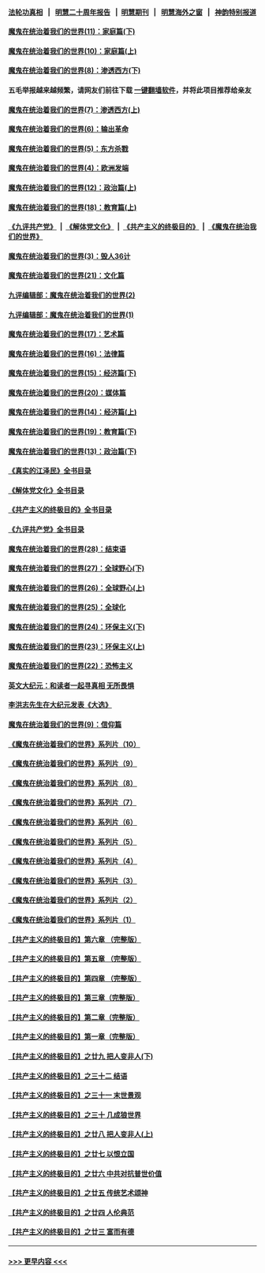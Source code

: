 #### [法轮功真相](https://github.com/gfw-breaker/truth/blob/master/README.md?t=0) &nbsp;&nbsp;|&nbsp;&nbsp; [明慧二十周年报告](https://github.com/gfw-breaker/mh-reports/blob/master/README.md?t=0) &nbsp;&nbsp;|&nbsp;&nbsp;[明慧期刊](https://github.com/gfw-breaker/mh-qikan) &nbsp;&nbsp;|&nbsp;&nbsp; [明慧海外之窗](https://github.com/gfw-breaker/mh-news/blob/master/README.md?t=0) &nbsp;&nbsp;|&nbsp;&nbsp; [神韵特别报道](https://github.com/gfw-breaker/mh-news/blob/master/shenyun.md?t=0)
#### [魔鬼在统治着我们的世界(11)：家庭篇(下)](../pages/nsc422/n10440961.md?t=12011650) 
#### [魔鬼在统治着我们的世界(10)：家庭篇(上)](../pages/nsc422/n10435448.md?t=12011650) 
#### [魔鬼在统治着我们的世界(8)：渗透西方(下)](../pages/nsc422/n10429603.md?t=12011650) 
#### 五毛举报越来越频繁，请网友们前往下载 [一键翻墙软件](https://github.com/gfw-breaker/ssr-accounts)，并将此项目推荐给亲友
#### [魔鬼在统治着我们的世界(7)：渗透西方(上)](../pages/nsc422/n10426013.md?t=12011650) 
#### [魔鬼在统治着我们的世界(6)：输出革命](../pages/nsc422/n10421536.md?t=12011650) 
#### [魔鬼在统治着我们的世界(5)：东方杀戮](../pages/nsc422/n10417707.md?t=12011650) 
#### [魔鬼在统治着我们的世界(4)：欧洲发端](../pages/nsc422/n10414890.md?t=12011650) 
#### [魔鬼在统治着我们的世界(12)：政治篇(上)](../pages/nsc422/n10444576.md?t=12011650) 
#### [魔鬼在统治着我们的世界(18)：教育篇(上)](../pages/nsc422/n10526970.md?t=12011650) 
#### [《九评共产党》](https://github.com/begood0513/9ping.md/blob/master/README.md) &nbsp;|&nbsp; [《解体党文化》](../../../../jtdwh.md/blob/master/README.md)  &nbsp;|&nbsp; [《共产主义的终极目的》](../../../../gczydzjmd.md/blob/master/README.md) &nbsp;|&nbsp; [《魔鬼在统治我们的世界》](../../../../mgztzwmdsj.md/blob/master/README.md) 
#### [魔鬼在统治着我们的世界(3)：毁人36计](../pages/nsc422/n10411583.md?t=12011650) 
#### [魔鬼在统治着我们的世界(21)：文化篇](../pages/nsc422/n10597706.md?t=12011650) 
#### [九评编辑部：魔鬼在统治着我们的世界(2)](../pages/nsc422/n10410036.md?t=12011650) 
#### [九评编辑部：魔鬼在统治着我们的世界(1)](../pages/nsc422/n10406825.md?t=12011650) 
#### [魔鬼在统治着我们的世界(17)：艺术篇](../pages/nsc422/n10499093.md?t=12011650) 
#### [魔鬼在统治着我们的世界(16)：法律篇](../pages/nsc422/n10485969.md?t=12011650) 
#### [魔鬼在统治着我们的世界(15)：经济篇(下)](../pages/nsc422/n10469975.md?t=12011650) 
#### [魔鬼在统治着我们的世界(20)：媒体篇](../pages/nsc422/n10586579.md?t=12011650) 
#### [魔鬼在统治着我们的世界(14)：经济篇(上)](../pages/nsc422/n10457370.md?t=12011650) 
#### [魔鬼在统治着我们的世界(19)：教育篇(下)](../pages/nsc422/n10564808.md?t=12011650) 
#### [魔鬼在统治着我们的世界(13)：政治篇(下)](../pages/nsc422/n10448270.md?t=12011650) 
#### [《真实的江泽民》全书目录](../pages/nsc422/n13721399.md?t=12011650) 
#### [《解体党文化》全书目录](../pages/nsc422/n13721157.md?t=12011650) 
#### [《共产主义的终极目的》全书目录](../pages/nsc422/n13721048.md?t=12011650) 
#### [《九评共产党》全书目录](../pages/nsc422/n13708085.md?t=12011650) 
#### [魔鬼在统治着我们的世界(28)：结束语](../pages/nsc422/n10936246.md?t=12011650) 
#### [魔鬼在统治着我们的世界(27)：全球野心(下)](../pages/nsc422/n10928319.md?t=12011650) 
#### [魔鬼在统治着我们的世界(26)：全球野心(上)](../pages/nsc422/n10900318.md?t=12011650) 
#### [魔鬼在统治着我们的世界(25)：全球化](../pages/nsc422/n10788205.md?t=12011650) 
#### [魔鬼在统治着我们的世界(24)：环保主义(下)](../pages/nsc422/n10695307.md?t=12011650) 
#### [魔鬼在统治着我们的世界(23)：环保主义(上)](../pages/nsc422/n10688613.md?t=12011650) 
#### [魔鬼在统治着我们的世界(22)：恐怖主义](../pages/nsc422/n10614727.md?t=12011650) 
#### [英文大纪元：和读者一起寻真相 无所畏惧](../pages/nsc422/n12542027.md?t=12011650) 
#### [李洪志先生在大纪元发表《大选》](../pages/nsc422/n12534746.md?t=12011650) 
#### [魔鬼在统治着我们的世界(9)：信仰篇](../pages/nsc422/n10432159.md?t=12011650) 
#### [《魔鬼在统治着我们的世界》系列片（10）](../pages/nsc422/n12292670.md?t=12011650) 
#### [《魔鬼在统治着我们的世界》系列片（9）](../pages/nsc422/n12290859.md?t=12011650) 
#### [《魔鬼在统治着我们的世界》系列片（8）](../pages/nsc422/n12287445.md?t=12011650) 
#### [《魔鬼在统治着我们的世界》系列片（7）](../pages/nsc422/n12283425.md?t=12011650) 
#### [《魔鬼在统治着我们的世界》系列片（6）](../pages/nsc422/n12282314.md?t=12011650) 
#### [《魔鬼在统治着我们的世界》系列片（5）](../pages/nsc422/n12281419.md?t=12011650) 
#### [《魔鬼在统治着我们的世界》系列片（4）](../pages/nsc422/n12274024.md?t=12011650) 
#### [《魔鬼在统治着我们的世界》系列片（3）](../pages/nsc422/n12271322.md?t=12011650) 
#### [《魔鬼在统治着我们的世界》系列片（2）](../pages/nsc422/n12269049.md?t=12011650) 
#### [《魔鬼在统治着我们的世界》系列片（1）](../pages/nsc422/n12267575.md?t=12011650) 
#### [【共产主义的终极目的】第六章 （完整版）](../pages/nsc422/n11428913.md?t=12011650) 
#### [【共产主义的终极目的】第五章 （完整版）](../pages/nsc422/n11428912.md?t=12011650) 
#### [【共产主义的终极目的】第四章 （完整版）](../pages/nsc422/n11428907.md?t=12011650) 
#### [【共产主义的终极目的】第三章（完整版）](../pages/nsc422/n11428848.md?t=12011650) 
#### [【共产主义的终极目的】第二章（完整版）](../pages/nsc422/n11428831.md?t=12011650) 
#### [【共产主义的终极目的】第一章（完整版）](../pages/nsc422/n11417651.md?t=12011650) 
#### [【共产主义的终极目的】之廿九 把人变非人(下)](../pages/nsc422/n11344140.md?t=12011650) 
#### [【共产主义的终极目的】之三十二 结语](../pages/nsc422/n11360535.md?t=12011650) 
#### [【共产主义的终极目的】之三十一 末世景观](../pages/nsc422/n11351129.md?t=12011650) 
#### [【共产主义的终极目的】之三十 几成狼世界](../pages/nsc422/n11348280.md?t=12011650) 
#### [【共产主义的终极目的】之廿八 把人变非人(上)](../pages/nsc422/n11340492.md?t=12011650) 
#### [【共产主义的终极目的】之廿七 以恨立国](../pages/nsc422/n11336944.md?t=12011650) 
#### [【共产主义的终极目的】之廿六 中共对抗普世价值](../pages/nsc422/n11324785.md?t=12011650) 
#### [【共产主义的终极目的】之廿五 传统艺术颂神](../pages/nsc422/n11296396.md?t=12011650) 
#### [【共产主义的终极目的】之廿四 人伦典范](../pages/nsc422/n11296397.md?t=12011650) 
#### [【共产主义的终极目的】之廿三 富而有德](../pages/nsc422/n11283598.md?t=12011650) 

----
#### [ >>> 更早内容 <<< ](../indexes/nsc422-earlier.md)
